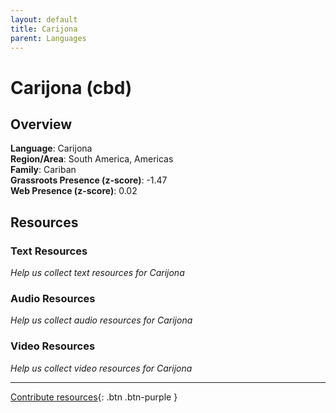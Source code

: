 ```yaml
---
layout: default
title: Carijona
parent: Languages
---
```


# Carijona (cbd)

## Overview

**Language**: Carijona  
**Region/Area**: South America, Americas  
**Family**: Cariban  
**Grassroots Presence (z-score)**: -1.47  
**Web Presence (z-score)**: 0.02  

## Resources

### Text Resources
*Help us collect text resources for Carijona*

### Audio Resources
*Help us collect audio resources for Carijona*

### Video Resources
*Help us collect video resources for Carijona*

---

[Contribute resources](https://forms.office.com/e/1SfLJx3u1r){: .btn .btn-purple }
